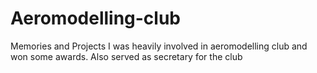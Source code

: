 # Aeromodelling-club
Memories and Projects
I was heavily involved in aeromodelling club and won some awards.
Also served as secretary for the club
